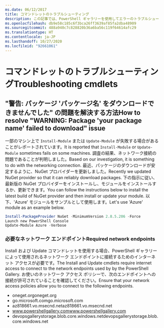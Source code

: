 ```yaml
---
ms.date: 06/12/2017
title: コマンドレットのトラブルシューティング
description: この記事では、PowerShell ギャラリーを使用してエラーのトラブルシューティングを行うための情報と手順を示します
ms.openlocfilehash: db9e58c185c6f3bca26ff3639af85fa2dba48909
ms.sourcegitcommit: 488a940c7c828820b36a6ba56c119f64614afc29
ms.translationtype: HT
ms.contentlocale: ja-JP
ms.lasthandoff: 10/27/2020
ms.locfileid: "92661061"
---
```

# <a name="troubleshooting-cmdlets"></a><span data-ttu-id="47ca7-103">コマンドレットのトラブルシューティング</span><span class="sxs-lookup"><span data-stu-id="47ca7-103">Troubleshooting cmdlets</span></span>

## <a name="how-to-resolve-warning-package-your-package-name-failed-to-download-issue"></a><span data-ttu-id="47ca7-104">"警告: パッケージ 'パッケージ名' をダウンロードできませんでした" の問題を解決する方法</span><span class="sxs-lookup"><span data-stu-id="47ca7-104">How to resolve "WARNING: Package 'your package name' failed to download" issue</span></span>

<span data-ttu-id="47ca7-105">一部のマシン上で `Install-Module` または `Update-Module` が失敗する場合があることがレポートされています。</span><span class="sxs-lookup"><span data-stu-id="47ca7-105">It is reported that `Install-Module` or `Update-Module` sometimes fails on some machines.</span></span> <span data-ttu-id="47ca7-106">調査の結果、ネットワーク接続の問題であることが判明しました。</span><span class="sxs-lookup"><span data-stu-id="47ca7-106">Based on our investigation, it is something to do with the networking connection.</span></span> <span data-ttu-id="47ca7-107">最近、パッケージのダウンロードが安定するように、NuGet プロバイダーを更新しました。</span><span class="sxs-lookup"><span data-stu-id="47ca7-107">Recently we updated NuGet provider so that it can reliably download packages.</span></span> <span data-ttu-id="47ca7-108">下の指示に従い、最新版の NuGet プロバイダーをインストールし、モジュールをインストールするか、更新できます。</span><span class="sxs-lookup"><span data-stu-id="47ca7-108">You can follow the instructions below to install the latest build of NuGet provider and then install or update your module.</span></span> <span data-ttu-id="47ca7-109">以下、'Azure' モジュールをサンプルとして使用します。</span><span class="sxs-lookup"><span data-stu-id="47ca7-109">Let's use 'Azure' module as an example below.</span></span>

```powershell
Install-PackageProvider NuGet -MinimumVersion 2.8.5.206 -Force
Launch new PowerShell Console
Update-Module Azure -Verbose
```

### <a name="required-network-endpoints"></a><span data-ttu-id="47ca7-110">必要なネットワーク エンドポイント</span><span class="sxs-lookup"><span data-stu-id="47ca7-110">Required network endpoints</span></span>

<span data-ttu-id="47ca7-111">Install および Update コマンドレットを使用する場合、PowerShell ギャラリーによって使用されるネットワーク エンドポイントに接続するためのインターネット アクセスが必要です。</span><span class="sxs-lookup"><span data-stu-id="47ca7-111">The Install and Update cmdlets require internet access to connect to the network endpoints used by by the PowerShell Gallery.</span></span> <span data-ttu-id="47ca7-112">お使いのネットワーク アクセス ポリシーで、次のエンドポイントへの接続が許可されていることを確認してください。</span><span class="sxs-lookup"><span data-stu-id="47ca7-112">Ensure that your network access policies allow you to connect to the following endpoints.</span></span>

- <span data-ttu-id="47ca7-113">oneget.org</span><span class="sxs-lookup"><span data-stu-id="47ca7-113">oneget.org</span></span>
- <span data-ttu-id="47ca7-114">go.microsoft.com</span><span class="sxs-lookup"><span data-stu-id="47ca7-114">go.microsoft.com</span></span>
- <span data-ttu-id="47ca7-115">az818661.vo.msecnd.net</span><span class="sxs-lookup"><span data-stu-id="47ca7-115">az818661.vo.msecnd.net</span></span>
- <span data-ttu-id="47ca7-116">www.powershellgallery.com</span><span class="sxs-lookup"><span data-stu-id="47ca7-116">www.powershellgallery.com</span></span>
- <span data-ttu-id="47ca7-117">devopsgallerystorage.blob.core.windows.net</span><span class="sxs-lookup"><span data-stu-id="47ca7-117">devopsgallerystorage.blob.core.windows.net</span></span>
